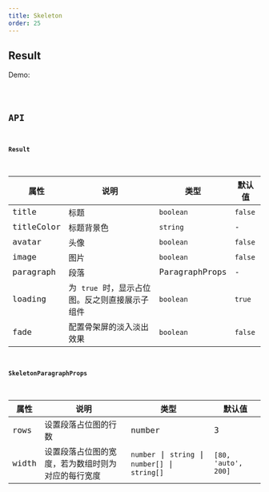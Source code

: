 ```yaml
---
title: Skeleton
order: 25
---
```


## Result

Demo:

<code src="./skeleton/index.tsx" />

## API

#### Result

| 属性 | 说明 | 类型 | 默认值 |
| --- | --- | ---- | --- |
| title | 标题 | `boolean` | `false` |
| titleColor | 标题背景色 | `string` | - |
| avatar | 头像 | `boolean` | `false` |
| image | 图片 | `boolean` | `false` |
| paragraph | 段落 | ParagraphProps | - |
| loading | 为 `true` 时，显示占位图。反之则直接展示子组件 | `boolean` | `true` |
| fade | 配置骨架屏的淡入淡出效果 | `boolean` | `false` |


#### SkeletonParagraphProps

| 属性 | 说明 | 类型 | 默认值 |
| --- | --- | ---- | --- |
| rows | 设置段落占位图的行数 | number | 3 |
| width | 设置段落占位图的宽度，若为数组时则为对应的每行宽度 | `number` \| `string` \| `number[]` \| `string[]` | `[80, 'auto', 200]` |


